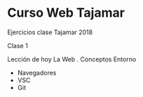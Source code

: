 # Curso Web Tajamar
Ejercicios clase Tajamar 2018


Clase 1

Lección de hoy
La Web . Conceptos
Entorno
- Navegadores
- VSC
- Git
